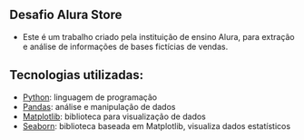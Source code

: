 ## Desafio Alura Store
* Este é um trabalho criado pela instituição de ensino Alura, para extração e análise de informações de bases fictícias de vendas.

## Tecnologias utilizadas:

* [Python](https://www.python.org/): linguagem de programação
* [Pandas](https://pandas.pydata.org/): análise e manipulação de dados
* [Matplotlib](https://matplotlib.org/): biblioteca para visualização de dados
* [Seaborn](https://seaborn.pydata.org/): biblioteca baseada em Matplotlib, visualiza dados estatísticos
